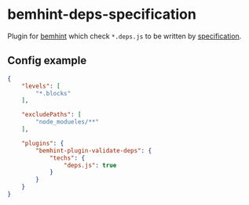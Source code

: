 # bemhint-deps-specification

Plugin for [bemhint](https://github.com/bem/bemhint) which check `*.deps.js` to be written by [specification](https://en.bem.info/technology/deps/about/).

## Config example

```json
{
    "levels": [
        "*.blocks"
    ],

    "excludePaths": [
        "node_modueles/**"
    ],

    "plugins": {
        "bemhint-plugin-validate-deps": {
            "techs": {
                "deps.js": true
            }
        }
    }
}

```
